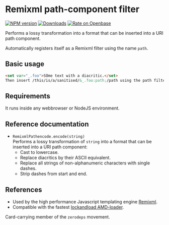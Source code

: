 <h1>Remixml path-component filter</h1>

[![NPM version](http://img.shields.io/npm/v/remixml-pathencode.svg?style=flat)](https://npmjs.org/package/remixml-pathencode)
[![Downloads](https://img.shields.io/npm/dm/remixml-pathencode.svg?style=flat)](https://npmjs.org/package/remixml-pathencode)
[![Rate on Openbase](https://badges.openbase.io/js/rating/remixml-pathencode.svg)](https://openbase.io/js/remixml-pathencode?utm_source=embedded&utm_medium=badge&utm_campaign=rate-badge)

Performs a lossy transformation
into a format that can be inserted into a URI path component.

Automatically registers itself as a Remixml filter using the name `path`.

## Basic usage

```html
<set var="_.foo">SÖme text with a diacritic.</set>
Then insert /this/is/a/sanitised/&_.foo:path;/path using the path filter.
```

## Requirements

It runs inside any webbrowser or NodeJS environment.

## Reference documentation

- `RemixmlPathencode.encode(string)`<br />
  Performs a lossy transformation of `string`
  into a format that can be inserted into a URI path component:
  - Cast to lowercase.
  - Replace diacritics by their ASCII equivalent.
  - Replace all strings of non-alphanumeric characters with single dashes.
  - Strip dashes from start and end.

## References

- Used by the high performance Javascript templating engine
  [Remixml](http://remixml.org/).
- Compatible with the
  fastest [lockandload AMD-loader](https://www.npmjs.com/package/lockandload).

Card-carrying member of the `zerodeps` movement.
